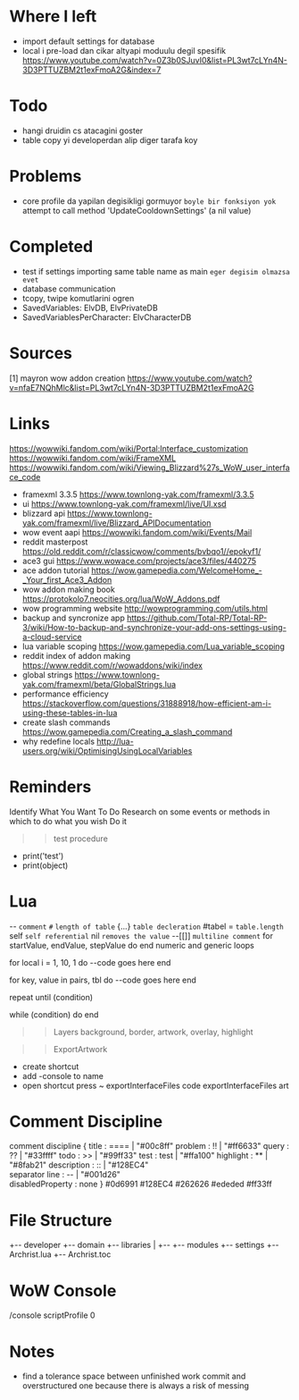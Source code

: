 # Where I left
- import default settings for database
- local i pre-load dan cikar altyapi moduulu degil spesifik
https://www.youtube.com/watch?v=0Z3b0SJuvI0&list=PL3wt7cLYn4N-3D3PTTUZBM2t1exFmoA2G&index=7

# Todo
- hangi druidin cs atacagini goster
- table copy yi developerdan alip diger tarafa koy

# Problems
- core profile da yapilan degisikligi gormuyor
`boyle bir fonksiyon yok` attempt to call method 'UpdateCooldownSettings' (a nil value)

# Completed
- test if settings importing same table name as main `eger degisim olmazsa evet`
- database communication
- tcopy, twipe komutlarini ogren
- SavedVariables: ElvDB, ElvPrivateDB
- SavedVariablesPerCharacter: ElvCharacterDB

# Sources
[1] mayron wow addon creation
https://www.youtube.com/watch?v=nfaE7NQhMlc&list=PL3wt7cLYn4N-3D3PTTUZBM2t1exFmoA2G

# Links
https://wowwiki.fandom.com/wiki/Portal:Interface_customization
https://wowwiki.fandom.com/wiki/FrameXML
https://wowwiki.fandom.com/wiki/Viewing_Blizzard%27s_WoW_user_interface_code
- framexml 3.3.5
https://www.townlong-yak.com/framexml/3.3.5
- ui
https://www.townlong-yak.com/framexml/live/UI.xsd
- blizzard api
https://www.townlong-yak.com/framexml/live/Blizzard_APIDocumentation
- wow event aapi
https://wowwiki.fandom.com/wiki/Events/Mail
- reddit masterpost
https://old.reddit.com/r/classicwow/comments/bvbqo1//epokyf1/
- ace3 gui
https://www.wowace.com/projects/ace3/files/440275
- ace addon tutorial
https://wow.gamepedia.com/WelcomeHome_-_Your_first_Ace3_Addon
- wow addon making book
https://protokolo7.neocities.org/lua/WoW_Addons.pdf
- wow programming website
http://wowprogramming.com/utils.html
- backup and syncronize app
https://github.com/Total-RP/Total-RP-3/wiki/How-to-backup-and-synchronize-your-add-ons-settings-using-a-cloud-service
- lua variable scoping
https://wow.gamepedia.com/Lua_variable_scoping
- reddit index of addon making
https://www.reddit.com/r/wowaddons/wiki/index
- global strings
https://www.townlong-yak.com/framexml/beta/GlobalStrings.lua
- performance efficiency 
https://stackoverflow.com/questions/31888918/how-efficient-am-i-using-these-tables-in-lua
- create slash commands
https://wow.gamepedia.com/Creating_a_slash_command
- why redefine locals
http://lua-users.org/wiki/OptimisingUsingLocalVariables

# Reminders
Identify What You Want To Do
Research on some events or methods in which to do what you wish
Do it

>> test procedure
- print('test')
- print(object)

# Lua
-- `comment`
`#` `length of table`
{...} `table decleration`
#tabel = `table.length`
self `self referential`
nil `removes the value`
--[[]] `multiline comment`
for startValue, endValue, stepValue do 
end
numeric and generic loops

for local i = 1, 10, 1 do
    --code goes here
end

for key, value in pairs, tbl do
    --code goes here
end

repeat
until (condition)

while (condition) do
end

>> Layers
background, border, artwork, overlay, highlight

>> ExportArtwork
- create shortcut
- add -console to name
- open shortcut press ~
exportInterfaceFiles code
exportInterfaceFiles art

# Comment Discipline
comment discipline {
    title               :   ==== | "#00c8ff" 
    problem             :   !!   | "#ff6633"
    query               :   ??   | "#33ffff"
    todo                :   >>   | "#99ff33"
    test                :   test | "#ffa100"
    highlight           :   **   | "#8fab21"
    description         :   ::   | "#128EC4"  
    separator line      :   --   | "#001d26"  
    disabledProperty    :  none
}
#0d6991
#128EC4
#262626
#ededed
#ff33ff

# File Structure

+-- developer
+-- domain
+-- libraries
|   +-- 
+-- modules
+-- settings
+-- Archrist.lua
+-- Archrist.toc

# WoW Console
/console scriptProfile 0

# Notes
- find a tolerance space between unfinished work commit and overstructured one because there is always a risk of messing 


